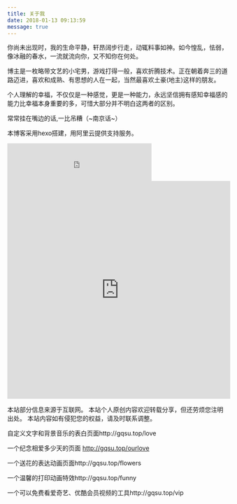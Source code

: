 ```yaml
---
title: 关于我
date: 2018-01-13 09:13:59
message: true
---
```


你尚未出现时，我的生命平静，轩昂阔步行走，动辄料事如神。如今惶乱，怯弱，像冰融的春水，一流就流向你，又不知你在何处。

博主是一枚略带文艺的小宅男，游戏打得一般，喜欢折腾技术。正在朝着奔三的道路迈进，喜欢和成熟、有思想的人在一起，当然最喜欢土豪(地主)这样的朋友。

个人理解的幸福，不仅仅是一种感觉，更是一种能力，永远坚信拥有感知幸福感的能力比幸福本身重要的多，可惜大部分并不明白这两者的区别。

常常挂在嘴边的话,一比吊糟（~南京话~）

本博客采用hexo搭建，用阿里云提供支持服务。


<iframe frameborder="no" border="0" marginwidth="0" marginheight="0" width=330 height=86 src="https://music.163.com/outchain/player?type=2&id=408522142&auto=1&height=66"></iframe> 

<iframe height=498 width=510 src="http://p9owo0j2d.bkt.clouddn.com/youname123.mp4" frameborder=0 allowtransparency=false></iframe> 


本站部分信息来源于互联网。 本站个人原创内容欢迎转载分享，但还劳烦您注明出处。 本站内容如有侵犯您的权益，请及时联系调整。

自定义文字和背景音乐的表白页面http://gqsu.top/love

一个纪念相爱多少天的页面 http://gqsu.top/ourlove

一个送花的表达动画页面http://gqsu.top/flowers

一个温馨的打印动画特效http://gqsu.top/funny

一个可以免费看爱奇艺、优酷会员视频的工具http://gqsu.top/vip